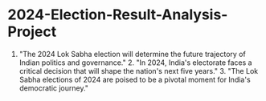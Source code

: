 # 2024-Election-Result-Analysis-Project
1. "The 2024 Lok Sabha election will determine the future trajectory of Indian politics and governance."  2. "In 2024, India's electorate faces a critical decision that will shape the nation's next five years."  3. "The Lok Sabha elections of 2024 are poised to be a pivotal moment for India's democratic journey."  
